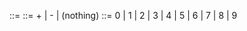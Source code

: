 
<expr> ::= <term> <rest>
<rest> ::= + <term> <rest>
        |  - <term> <rest>
        |  (nothing)
<term> ::= 0
        |  1
        |  2
        |  3
        |  4
        |  5
        |  6
        |  7
        |  8
        |  9


